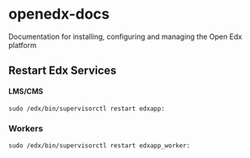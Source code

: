 # openedx-docs
Documentation for installing, configuring and managing the Open Edx platform

## Restart Edx Services

#### LMS/CMS
`sudo /edx/bin/supervisorctl restart edxapp:`

### Workers
`sudo /edx/bin/supervisorctl restart edxapp_worker:`
